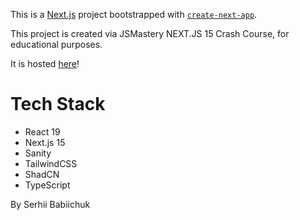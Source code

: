 This is a [Next.js](https://nextjs.org) project bootstrapped with [`create-next-app`](https://nextjs.org/docs/app/api-reference/cli/create-next-app).

This project is created via JSMastery NEXT.JS 15 Crash Course, for educational purposes.

It is hosted [here](https://nextjs-15-project.vercel.app/)!

# Tech Stack

- React 19
- Next.js 15
- Sanity
- TailwindCSS
- ShadCN
- TypeScript

By Serhii Babiichuk